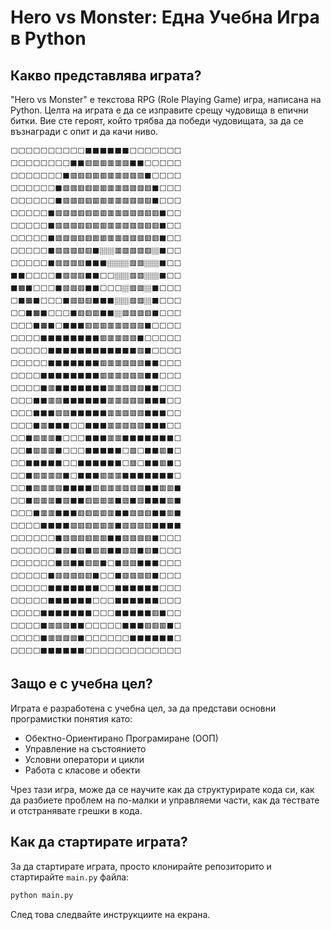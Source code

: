 # Hero vs Monster: Една Учебна Игра в Python

## Какво представлява играта?

"Hero vs Monster" е текстова RPG (Role Playing Game) игра, написана на Python. Целта на играта е да се изправите срещу чудовища в епични битки. Вие сте героят, който трябва да победи чудовищата, за да се възнагради с опит и да качи ниво.

```
⬜⬜⬜⬜⬜⬜⬜⬜⬜⬜⬛⬛⬛⬛⬛⬛⬜⬜⬜⬜⬜⬜⬜
⬜⬜⬜⬜⬜⬜⬜⬜⬛⬛🟥🟥🟥🟥🟥🟥⬛⬛⬜⬜⬜⬜⬜
⬜⬜⬜⬜⬜⬜⬜⬛🟥🟥🟥🟥🟥🟥🟥🟥🟥🟥⬛⬜⬜⬜⬜
⬜⬜⬜⬜⬜⬜⬛🟥🟥🟥🟥🟥🟥🟥🟥🟥🟥🟥🟥⬛⬜⬜⬜
⬜⬜⬜⬜⬜⬜⬛🟥🟥🟥🟥🟥🟥🟥🟥🟥🟥🟥🟥⬛⬜⬜⬜
⬜⬜⬜⬜⬜⬛🟥🟥🟥🟥🟥🟥🟥🟥🟥🟥🟥🟥🟥🟥⬛⬜⬜
⬜⬜⬜⬜⬜⬛🟥🟥🟥🟥🟥🟥🟥🟥🟥🟥🟥🟥🟥🟥⬛⬜⬜
⬜⬜⬜⬜⬜⬛🟥🟥🟥🟥🟥🟥🟥🟥🟥🟥🟥🟥🟥🟥⬛⬜⬜
⬜⬜⬜⬜⬜⬛🟥🟥🟥🟥🟥⬛🏽🏽🟥🟥🟥🟥🟥🏽⬛⬜⬜
⬜⬜⬜⬜⬜⬛🟥🟥🟥🟥⬛⬛⬛🏽🏽🏽🟥🟥🏽🏽⬛⬜⬜
⬛⬛⬜⬜⬜⬜⬛🟥🟥🟥⬛⬛⬜⬜🏽🏽🟥🟥🏽🏽⬛⬜⬜
⬛🟫⬛⬜⬜⬜⬛🟥🟥🟥⬛⬛⬜⬜⬜🏽🟥🟥🏽⬛⬜⬜⬜
⬜⬛🟫⬛⬜⬜⬜⬛🟥🟥🟥⬛⬛⬛🏽🏽🟥🟥🏽⬛⬜⬜⬜
⬜⬜⬛🟫⬛⬜⬜⬜⬛🟥🟥🟥⬛⬛🏽🟥🟥🟥🟥⬛⬜⬜⬜
⬜⬜⬜⬛🟫⬛⬜⬛⬛⬛🟥🟥🟥🟥🟥🟥🟥🟥⬛⬜⬜⬜⬜
⬜⬜⬜⬜⬛⬛⬛⬛⬛⬛⬛⬛🟥🟥🟥🟥🟥⬛⬜⬜⬜⬜⬜
⬜⬜⬜⬜⬜⬛⬛⬛⬛⬛⬛⬛⬛⬛⬛⬛⬛🟥⬛⬜⬜⬜⬜
⬜⬜⬜⬜⬜⬛⬛⬛⬛⬛⬛⬛🟥🟥🟥🟥🟥🟥⬛⬛⬜⬜⬜
⬜⬜⬜⬜⬛⬛⬛⬛⬛⬛⬛⬛🟥🟥🟥🟥🟥🟥⬛⬛⬜⬜⬜
⬜⬜⬜⬜⬛🟥⬛⬛⬛⬛⬛⬛⬛🟥🟥🟥🟥🟥⬛⬛⬜⬜⬜
⬜⬜⬜⬛⬛🟥🟥⬛⬛⬛⬛⬛⬛🟥🟥🟥🟥🟥⬛⬛⬛⬜⬜
⬜⬜⬜⬛⬛⬛🟥🟥⬛⬛⬛⬛⬛🟥🟥🟥🟥🟥⬛⬛⬛⬜⬜
⬜⬜⬜⬛🟥⬛⬛⬛⬜⬜⬛⬛⬛🟥🟥🟥🟥🟥⬛⬛⬛⬜⬜
⬜⬜⬛🟥🟥🟥⬛⬜⬜⬜⬛⬛⬛🟥🟥⬛⬛⬛⬛⬛⬛⬛⬜
⬜⬜⬛🟥🟥🟥⬛⬜⬜⬜⬛⬛⬛⬛⬛⬜🟥⬜⬛⬛🟥⬛⬜
⬜⬜⬛⬛⬛⬛⬛⬜⬜⬛⬛⬛⬛⬛⬛⬜🟥⬜⬛⬛🟥⬛⬜
⬜⬜⬛🟥🟥🟥🟥⬛⬜⬛⬛⬛🟥🟥🟥⬛⬛⬛⬛⬛⬛⬛⬜
⬜⬜⬛🟥🟥🟥🟥⬛⬛⬛⬛🟥🟥🟥🟥🟥🟥🟥⬛⬛🟥🟥⬛
⬜⬜⬛🟥🟥🟥⬛🟥⬛⬛🟥🟥🟥🟥⬛🟥⬛🟥⬛⬛⬛🟥⬛
⬜⬜⬜⬛🟥🟥⬛⬛⬛🟥🟥🟥🟥🟥⬛⬛🟥🟥🟥⬛⬛🟥⬛
⬜⬜⬜⬜⬛⬛⬛⬛🟥🟥🟥🟥🟥🟥⬛🟥🟥🟥🟥⬛⬛⬛⬛
⬜⬜⬜⬜⬜⬜⬛🟥🟥🟥🟥🟥🟥⬛⬛🟥🟥🟥🟥⬛⬜⬜⬜
⬜⬜⬜⬜⬜⬜⬛🟥⬛🟥⬛🟥🟥⬛⬛🟥🟥⬛🟥⬛⬜⬜⬜
⬜⬜⬜⬜⬜⬜⬛🟥⬛⬛🟥🟥⬛⬜⬛🟥🟥⬛⬛⬛⬜⬜⬜
⬜⬜⬜⬜⬜⬛🟥🟥🟥🟥🟥⬛⬜⬜⬛🟥🟥🟥🟥⬛⬜⬜⬜
⬜⬜⬜⬜⬜⬛⬛⬛⬛⬛⬛⬛⬜⬜⬛⬛⬛⬛⬛⬛⬜⬜⬜
⬜⬜⬜⬜⬜⬛⬛⬛⬛⬛⬛⬜⬜⬜⬛⬛⬛⬛⬛⬛⬜⬜⬜
⬜⬜⬜⬜⬛⬛⬛⬛⬛⬛⬛⬜⬜⬜⬛⬛⬛⬛⬛🟥⬛⬜⬜
⬜⬜⬜⬜⬛🟥🟥🟥⬛⬛⬜⬜⬜⬜⬜⬛⬛⬛🟥🟥🟥⬛⬜
⬜⬜⬜⬜⬛🟥🟥🟥🟥⬛⬜⬜⬜⬜⬜⬜⬛⬛⬛⬛⬛⬛⬜
⬜⬜⬜⬜⬛⬛⬛⬛⬛⬛⬜⬜⬜⬜⬜⬜⬜⬜⬜⬜⬜⬜⬜
```

## Защо е с учебна цел?

Играта е разработена с учебна цел, за да представи основни програмистки понятия като:

- Обектно-Ориентирано Програмиране (ООП)
- Управление на състоянието
- Условни оператори и цикли
- Работа с класове и обекти

Чрез тази игра, може да се научите как да структурирате кода си, как да разбиете проблем на по-малки и управляеми части, как да тествате и отстранявате грешки в кода.

## Как да стартирате играта?

За да стартирате играта, просто клонирайте репозиторито и стартирайте `main.py` файла:

```bash
python main.py
```

След това следвайте инструкциите на екрана.
